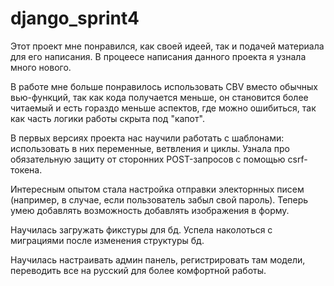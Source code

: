 # django_sprint4
Этот проект мне понравился, как своей идеей, так и подачей материала для его написания.
В процеесе написания данного проекта я узнала много нового.

В работе мне больше понравилось использовать CBV вместо обычных вью-функций, так как кода получается меньше,
он становится более читаемый и есть гораздо меньше аспектов, где можно ошибиться, так как
часть логики работы скрыта под "капот".

В первых версиях проекта нас научили работать с шаблонами: использовать в них переменные, ветвления и циклы.
Узнала про обязательную защиту от сторонних POST-запросов с помощью csrf-токена.

Интересным опытом стала настройка отправки электорнных писем (например, в случае, если пользователь забыл свой пароль).
Теперь умею добавлять возможность добавлять изображения в форму.

Научилась загружать фикстуры для бд. Успела наколоться с миграциями после изменения структуры бд.

Научилась настраивать админ панель, регистрировать там модели, переводить все на русский для более комфортной работы.
